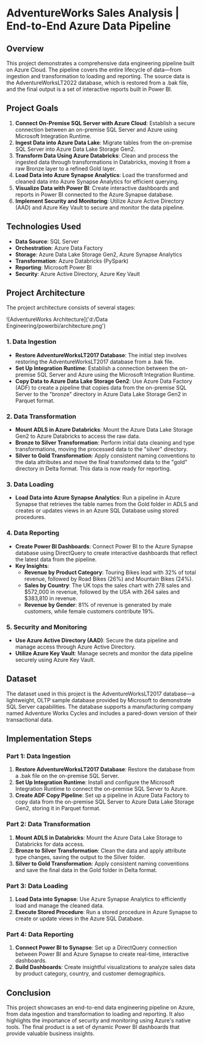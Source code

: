 # AdventureWorks Sales Analysis | End-to-End Azure Data Pipeline

## Overview
This project demonstrates a comprehensive data engineering pipeline built on Azure Cloud. The pipeline covers the entire lifecycle of data—from ingestion and transformation to loading and reporting. The source data is the AdventureWorksLT2022 database, which is restored from a .bak file, and the final output is a set of interactive reports built in Power BI.

## Project Goals
1. **Connect On-Premise SQL Server with Azure Cloud**: Establish a secure connection between an on-premise SQL Server and Azure using Microsoft Integration Runtime.
2. **Ingest Data into Azure Data Lake**: Migrate tables from the on-premise SQL Server into Azure Data Lake Storage Gen2.
3. **Transform Data Using Azure Databricks**: Clean and process the ingested data through transformations in Databricks, moving it from a raw Bronze layer to a refined Gold layer.
4. **Load Data into Azure Synapse Analytics**: Load the transformed and cleaned data into Azure Synapse Analytics for efficient querying.
5. **Visualize Data with Power BI**: Create interactive dashboards and reports in Power BI connected to the Azure Synapse database.
6. **Implement Security and Monitoring**: Utilize Azure Active Directory (AAD) and Azure Key Vault to secure and monitor the data pipeline.

## Technologies Used
- **Data Source**: SQL Server
- **Orchestration**: Azure Data Factory
- **Storage**: Azure Data Lake Storage Gen2, Azure Synapse Analytics
- **Transformation**: Azure Databricks (PySpark)
- **Reporting**: Microsoft Power BI
- **Security**: Azure Active Directory, Azure Key Vault

## Project Architecture
The project architecture consists of several stages:

![AdventureWorks Architecture]('d:/Data Engineering/powerbi/architecture.png')

### 1. Data Ingestion
- **Restore AdventureWorksLT2017 Database**: The initial step involves restoring the AdventureWorksLT2017 database from a .bak file.
- **Set Up Integration Runtime**: Establish a connection between the on-premise SQL Server and Azure using the Microsoft Integration Runtime.
- **Copy Data to Azure Data Lake Storage Gen2**: Use Azure Data Factory (ADF) to create a pipeline that copies data from the on-premise SQL Server to the "bronze" directory in Azure Data Lake Storage Gen2 in Parquet format.

### 2. Data Transformation
- **Mount ADLS in Azure Databricks**: Mount the Azure Data Lake Storage Gen2 to Azure Databricks to access the raw data.
- **Bronze to Silver Transformation**: Perform initial data cleaning and type transformations, moving the processed data to the "silver" directory.
- **Silver to Gold Transformation**: Apply consistent naming conventions to the data attributes and move the final transformed data to the "gold" directory in Delta format. This data is now ready for reporting.

### 3. Data Loading
- **Load Data into Azure Synapse Analytics**: Run a pipeline in Azure Synapse that retrieves the table names from the Gold folder in ADLS and creates or updates views in an Azure SQL Database using stored procedures.

### 4. Data Reporting
- **Create Power BI Dashboards**: Connect Power BI to the Azure Synapse database using DirectQuery to create interactive dashboards that reflect the latest data from the pipeline.
- **Key Insights**: 
  - **Revenue by Product Category**: Touring Bikes lead with 32% of total revenue, followed by Road Bikes (26%) and Mountain Bikes (24%).
  - **Sales by Country**: The UK tops the sales chart with 278 sales and $572,000 in revenue, followed by the USA with 264 sales and $383,810 in revenue.
  - **Revenue by Gender**: 81% of revenue is generated by male customers, while female customers contribute 19%.

### 5. Security and Monitoring
- **Use Azure Active Directory (AAD)**: Secure the data pipeline and manage access through Azure Active Directory.
- **Utilize Azure Key Vault**: Manage secrets and monitor the data pipeline securely using Azure Key Vault.



## Dataset
The dataset used in this project is the AdventureWorksLT2017 database—a lightweight, OLTP sample database provided by Microsoft to demonstrate SQL Server capabilities. The database supports a manufacturing company named Adventure Works Cycles and includes a pared-down version of their transactional data.

## Implementation Steps
### Part 1: Data Ingestion
1. **Restore AdventureWorksLT2017 Database**: Restore the database from a .bak file on the on-premise SQL Server.
2. **Set Up Integration Runtime**: Install and configure the Microsoft Integration Runtime to connect the on-premise SQL Server to Azure.
3. **Create ADF Copy Pipeline**: Set up a pipeline in Azure Data Factory to copy data from the on-premise SQL Server to Azure Data Lake Storage Gen2, storing it in Parquet format.

### Part 2: Data Transformation
1. **Mount ADLS in Databricks**: Mount the Azure Data Lake Storage to Databricks for data access.
2. **Bronze to Silver Transformation**: Clean the data and apply attribute type changes, saving the output to the Silver folder.
3. **Silver to Gold Transformation**: Apply consistent naming conventions and save the final data in the Gold folder in Delta format.

### Part 3: Data Loading
1. **Load Data into Synapse**: Use Azure Synapse Analytics to efficiently load and manage the cleaned data.
2. **Execute Stored Procedure**: Run a stored procedure in Azure Synapse to create or update views in the Azure SQL Database.

### Part 4: Data Reporting
1. **Connect Power BI to Synapse**: Set up a DirectQuery connection between Power BI and Azure Synapse to create real-time, interactive dashboards.
2. **Build Dashboards**: Create insightful visualizations to analyze sales data by product category, country, and customer demographics.

## Conclusion
This project showcases an end-to-end data engineering pipeline on Azure, from data ingestion and transformation to loading and reporting. It also highlights the importance of security and monitoring using Azure's native tools. The final product is a set of dynamic Power BI dashboards that provide valuable business insights.


